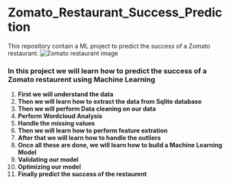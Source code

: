 # Zomato_Restaurant_Success_Prediction
This repository contain a ML project to predict the success of a Zomato restaurant.
![Zomato restaurant image](https://miro.medium.com/v2/resize:fit:720/format:webp/0*hNBbQ8KOFqTFtTU5)

### In this project we will learn how to predict the success of a Zomato restaurent using Machine Learning

1. **First we will understand the data**
2. **Then we will learn how to extract the data from Sqlite database**
3. **Then we will perform Data cleaning on our data**
4. **Perform Wordcloud Analysis**
5. **Handle the missing values**
6. **Then we will learn how to perform feature extration**
7. **After that we will learn how to handle the outliers**
8. **Once all these are done, we will learn how to build a Machine Learning Model**
9. **Validating our model**
10. **Optimizing our model**
11. **Finally predict the success of the restaurent**
